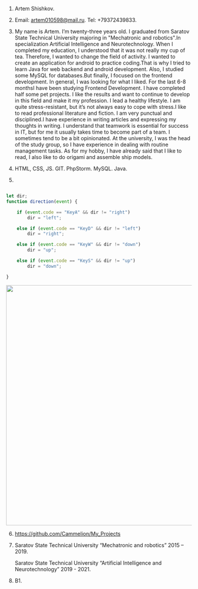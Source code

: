 1.	Artem Shishkov.

2.	Email: artem010598@mail.ru.
	Tel: +79372439833.

3.	
	My name is Artem. I’m twenty-three years old. 
  I graduated from Saratov State Technical University majoring in "Mechatronic and robotics".In specialization Artificial Intelligence and Neurotechnology.	
  When I completed my education, I understood that it was not really my cup of tea. Therefore, I wanted to change the field of activity. I wanted to create an application for android to practice coding.That is why I tried to learn Java for web backend and android development. Also, I studied some MySQL for databases.But finally, I focused on the frontend development. In general, I was looking for what I liked. For the last 6-8 monthsI have been studying Frontend Development. I have completed half some pet projects. I like the results and want to continue to develop in this field and make it my profession. 
  I lead a healthy lifestyle. I am quite stress-resistant, but it’s not always easy to cope with stress.I like to read professional literature and fiction. I am very punctual and disciplined.I have experience in writing articles and expressing my thoughts in writing. I understand that teamwork is essential for success in IT, but for me it usually takes time to become part of a team. I sometimes tend to be a bit opinionated. 
  At the university, I was the head of the study group, so I have experience in dealing with routine management tasks. 
  As for my hobby, I have already said that I like to read, I also like to do origami and assemble ship models.

4.	HTML, CSS, JS.
	GIT.
	PhpStorm.
	MySQL.
	Java.
	
5.	
```javascript 

let dir;
function direction(event) {

    if (event.code == "KeyA" && dir != "right")
        dir = "left";

    else if (event.code == "KeyD" && dir != "left")
        dir = "right";

    else if (event.code == "KeyW" && dir != "down")
        dir = "up";

    else if (event.code == "KeyS" && dir != "up")
        dir = "down";

}
```
<img src="https://user-images.githubusercontent.com/59139800/132225950-d472e8a5-6f71-464a-948f-99b5e98d3857.jpg" width="650" height="">

6.	https://github.com/Cammelion/My_Projects

7.	Saratov State Technical University “Mechatronic and robotics”
	2015 – 2019.
	
	Saratov State Technical University “Artificial Intelligence and Neurotechnology”
	2019 - 2021.
	
8.	B1.
